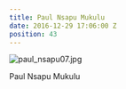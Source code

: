 ```yaml
---
title: Paul Nsapu Mukulu
date: 2016-12-29 17:06:00 Z
position: 43
---
```


![paul_nsapu07.jpg](/uploads/paul_nsapu07.jpg)

Paul Nsapu Mukulu